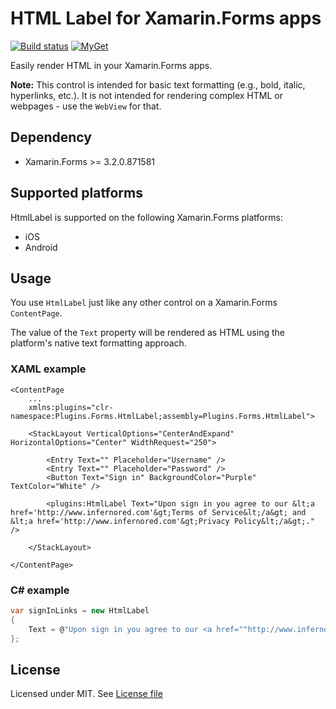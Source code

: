 # HTML Label for Xamarin.Forms apps

[![Build status](https://dev.azure.com/edsnider/htmllabel/_apis/build/status/htmllabel-CI)](https://dev.azure.com/edsnider/htmllabel/_build/latest?definitionId=4)
[![MyGet](https://img.shields.io/myget/edsnider/vpre/Xam.Plugins.Forms.HtmlLabel.svg?label=myget)](https://www.myget.org/feed/edsnider/package/nuget/Xam.Plugins.Forms.HtmlLabel)

Easily render HTML in your Xamarin.Forms apps.

**Note:** This control is intended for basic text formatting (e.g., bold, italic, hyperlinks, etc.). It is not intended for rendering complex HTML or webpages - use the `WebView` for that.

## Dependency

- Xamarin.Forms >= 3.2.0.871581

## Supported platforms

HtmlLabel is supported on the following Xamarin.Forms platforms:

- iOS  
- Android

## Usage

You use `HtmlLabel` just like any other control on a Xamarin.Forms `ContentPage`. 

The value of the `Text` property will be rendered as HTML using the platform's native text formatting approach.

### XAML example

```xaml
<ContentPage 
    ...  
    xmlns:plugins="clr-namespace:Plugins.Forms.HtmlLabel;assembly=Plugins.Forms.HtmlLabel">

    <StackLayout VerticalOptions="CenterAndExpand" HorizontalOptions="Center" WidthRequest="250">
        
        <Entry Text="" Placeholder="Username" />
        <Entry Text="" Placeholder="Password" />
        <Button Text="Sign in" BackgroundColor="Purple" TextColor="White" />
        
        <plugins:HtmlLabel Text="Upon sign in you agree to our &lt;a href='http://www.infernored.com'&gt;Terms of Service&lt;/a&gt; and &lt;a href='http://www.infernored.com'&gt;Privacy Policy&lt;/a&gt;." />

    </StackLayout>

</ContentPage>
```

### C# example
```csharp
var signInLinks = new HtmlLabel
{
    Text = @"Upon sign in you agree to our <a href=""http://www.infernored.com"">Terms of Service</a> and <a href=""http://www.infernored.com"">Privacy Policy</a>."
};
```

## License

Licensed under MIT. See [License file](https://github.com/edsnider/htmllabel/blob/master/LICENSE)
